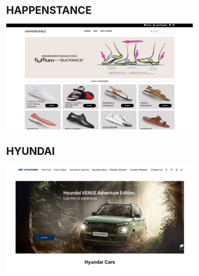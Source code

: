 <h1>HAPPENSTANCE</h1>
<a href="https://ephemeral-nougat-c0d186.netlify.app/"><img src="https://github.com/Kashi5656/KASHI-CSS/blob/4b37ba3387814dec3b5682044239a1e35f1826d7/Happ.png"></a>

<h1>HYUNDAI</h1>
<a href="https://resonant-salamander-84592c.netlify.app/"><img src="handyi.png"></a>


